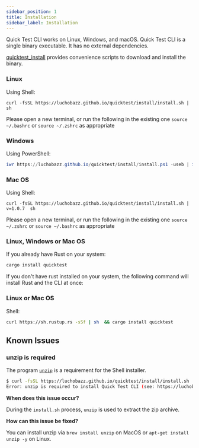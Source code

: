 ```yaml
---
sidebar_position: 1
title: Installation
sidebar_label: Installation
---
```


Quick Test CLI works on Linux, Windows, and macOS. Quick Test CLI is a single binary executable. It has no external dependencies.

[quicktest_install](https://github.com/LuchoBazz/quicktest/tree/main/website/static/install) provides convenience scripts to download and install the binary.

### Linux

Using Shell:

```shell
curl -fsSL https://luchobazz.github.io/quicktest/install/install.sh | sh
```

Please open a new terminal, or run the following in the existing one `source ~/.bashrc` or `source ~/.zshrc` as appropriate

### Windows

Using PowerShell:

```powershell
iwr https://luchobazz.github.io/quicktest/install/install.ps1 -useb | iex
```

### Mac OS

Using Shell:

```shell
curl -fsSL https://luchobazz.github.io/quicktest/install/install.sh | v=1.0.7  sh
```

Please open a new terminal, or run the following in the existing one `source ~/.zshrc` or `source ~/.bashrc` as appropriate

### Linux, Windows or Mac OS
If you already have Rust on your system:

```sh
cargo install quicktest
```

If you don't have rust installed on your system, the following command will install Rust and the CLI at once:

### Linux or Mac OS

Shell:

```sh
curl https://sh.rustup.rs -sSf | sh  && cargo install quicktest
```
## Known Issues

### unzip is required

The program [`unzip`](https://linux.die.net/man/1/unzip) is a requirement for the Shell installer.

```sh
$ curl -fsSL https://luchobazz.github.io/quicktest/install/install.sh | sh
Error: unzip is required to install Quick Test CLI (see: https://luchobazz.github.io/quicktest/docs/getting-started/installation#unzip-is-required).
```

**When does this issue occur?**

During the `install.sh` process, `unzip` is used to extract the zip archive.

**How can this issue be fixed?**

You can install unzip via `brew install unzip` on MacOS or `apt-get install unzip -y` on Linux.
